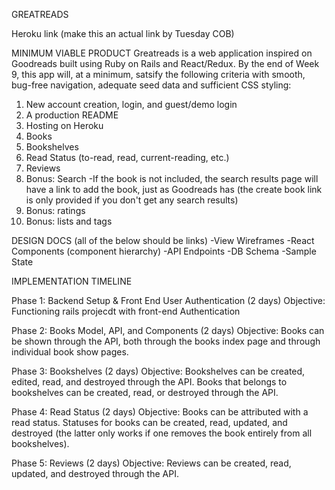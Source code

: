 GREATREADS

Heroku link (make this an actual link by Tuesday COB)


MINIMUM VIABLE PRODUCT
Greatreads is a web application inspired on Goodreads built using Ruby on Rails and React/Redux. By the end of Week 9, this app will, at a minimum, satsify the following criteria with smooth, bug-free navigation, adequate seed data and sufficient CSS styling:
  1. New account creation, login, and guest/demo login
  2. A production README
  3. Hosting on Heroku
  4. Books
  5. Bookshelves
  6. Read Status (to-read, read, current-reading, etc.)
  7. Reviews
  8. Bonus: Search
    -If the book is not included, the search results page will have a link to add the book, just as Goodreads has (the create book link is only provided if you don't get any search results)
  9. Bonus: ratings
  9. Bonus: lists and tags

DESIGN DOCS (all of the below should be links)
  -View Wireframes
  -React Components (component hierarchy)
  -API Endpoints
  -DB Schema
  -Sample State

IMPLEMENTATION TIMELINE

Phase 1: Backend Setup & Front End User Authentication (2 days)
  Objective: Functioning rails projecdt with front-end Authentication

Phase 2: Books Model, API, and Components (2 days)
  Objective: Books can be shown through the API, both through the books index page and through individual book show pages.

Phase 3: Bookshelves (2 days)
  Objective: Bookshelves can be created, edited, read, and destroyed through the API. Books that belongs to bookshelves can be created, read, or destroyed through the API.

Phase 4: Read Status (2 days)
  Objective: Books can be attributed with a read status. Statuses for books can be created, read, updated, and destroyed (the latter only works if one removes the book entirely from all bookshelves).

Phase 5: Reviews (2 days)
  Objective: Reviews can be created, read, updated, and destroyed through the API.
